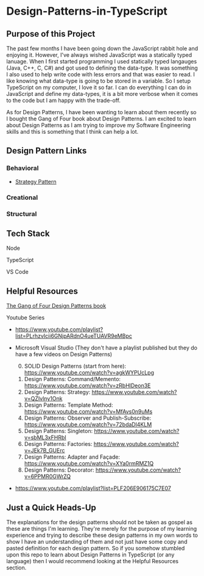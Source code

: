 # Design-Patterns-in-TypeScript

## Purpose of this Project
The past few months I have been going down the JavaScript rabbit hole and enjoying it. However, I've always wished JavaScript was a statically typed lanuage. When I first started programming I used statically typed langauges (Java, C++, C, C#) and got used to defining the data-type. It was something I also used to help write code with less errors and that was easier to read. I like knowing what data-type is going to be stored in a variable. So I setup TypeScript on my computer, I love it so far. I can do everything I can do in JavaScript and define my data-types, it is a bit more verbose when it comes to the code but I am happy with the trade-off. 

As for Design Patterns, I have been wanting to learn about them recently so I bought the Gang of Four book about Design Patterns. I am excited to learn about Design Patterns as I am trying to improve my Software Engineering skills and this is something that I think can help a lot.

## Design Pattern Links

### Behavioral
 * [Strategy Pattern](https://github.com/Hagnap/Design-Patterns-in-TypeScript/tree/main/Behavioral-Design-Patterns/Strategy-Pattern)

### Creational 

### Structural


## Tech Stack

Node

TypeScript

VS Code

## Helpful Resources
[The Gang of Four Design Patterns book](https://www.amazon.com/Design-Patterns-Object-Oriented-Addison-Wesley-Professional-ebook/dp/B000SEIBB8)

Youtube Series

  * https://www.youtube.com/playlist?list=PLrhzvIcii6GNjpARdnO4ueTUAVR9eMBpc
  
  * Microsoft Visual Studio (They don't have a playlist published but they do have a few videos on Design Patterns)
    
       0. SOLID Design Patterns (start from here):   https://www.youtube.com/watch?v=agkWYPUcLpg
       1. Design Patterns: Command/Memento:   https://www.youtube.com/watch?v=zRbHlDeon3E
       2. Design Patterns: Strategy:   https://www.youtube.com/watch?v=QZIvlny1Onk
       3. Design Patterns: Template Method:   https://www.youtube.com/watch?v=MfAvs0n9uMs
       4. Design Patterns: Observer and Publish-Subscribe:   https://www.youtube.com/watch?v=72bdaDl4KLM
       5. Design Patterns: Singleton:   https://www.youtube.com/watch?v=sbML3xFHRbI
       6. Design Patterns: Factories:   https://www.youtube.com/watch?v=JEk7B_GUErc
       7. Design Patterns: Adapter and Façade:   https://www.youtube.com/watch?v=XYa0rmRMZ1Q
       8. Design Patterns: Decorator:   https://www.youtube.com/watch?v=6PPMR0GWrZQ

  * https://www.youtube.com/playlist?list=PLF206E906175C7E07

## Just a Quick Heads-Up

The explanations for the design patterns should not be taken as gospel as these are things I'm learning. They're merely for the purpose of my learning experience and trying to describe these design patterns in my own words to show I have an understanding of them and not just have some copy and pasted definition for each design pattern. So if you somehow stumbled upon this repo to learn about Design Patterns in TypeScript (or any language) then I would recommend looking at the Helpful Resources section.
